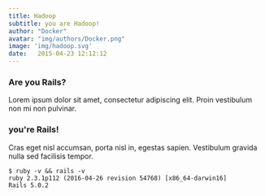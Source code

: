 ```yaml
---
title: Hadoop
subtitle: you are Hadoop!
author: "Docker"
avatar: "img/authors/Docker.png"
image: 'img/hadoop.svg'
date:   2015-04-23 12:12:12
---
```


### Are you Rails?
Lorem ipsum dolor sit amet, consectetur adipiscing elit. Proin vestibulum non mi non pulvinar.

### you're Rails!
Cras eget nisl accumsan, porta nisl in, egestas sapien. Vestibulum gravida nulla sed facilisis tempor.
```
$ ruby -v && rails -v
ruby 2.3.1p112 (2016-04-26 revision 54768) [x86_64-darwin16]
Rails 5.0.2
```